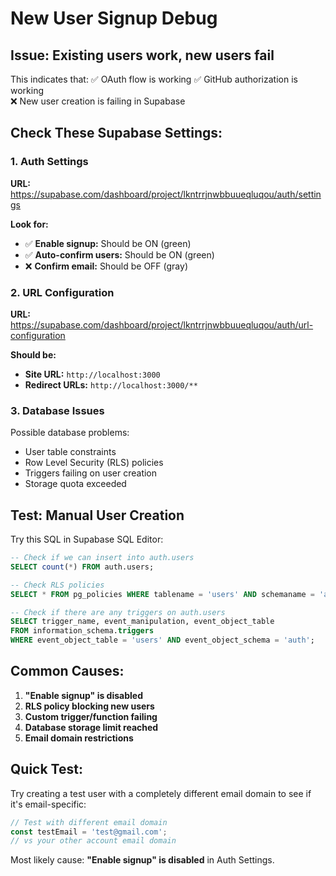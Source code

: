 # New User Signup Debug

## Issue: Existing users work, new users fail

This indicates that:
✅ OAuth flow is working
✅ GitHub authorization is working  
❌ New user creation is failing in Supabase

## Check These Supabase Settings:

### 1. Auth Settings
**URL:** https://supabase.com/dashboard/project/lkntrrjnwbbuueqluqou/auth/settings

**Look for:**
- ✅ **Enable signup:** Should be ON (green)
- ✅ **Auto-confirm users:** Should be ON (green)
- ❌ **Confirm email:** Should be OFF (gray)

### 2. URL Configuration
**URL:** https://supabase.com/dashboard/project/lkntrrjnwbbuueqluqou/auth/url-configuration

**Should be:**
- **Site URL:** `http://localhost:3000`
- **Redirect URLs:** `http://localhost:3000/**`

### 3. Database Issues
Possible database problems:
- User table constraints
- Row Level Security (RLS) policies
- Triggers failing on user creation
- Storage quota exceeded

## Test: Manual User Creation

Try this SQL in Supabase SQL Editor:

```sql
-- Check if we can insert into auth.users
SELECT count(*) FROM auth.users;

-- Check RLS policies
SELECT * FROM pg_policies WHERE tablename = 'users' AND schemaname = 'auth';

-- Check if there are any triggers on auth.users
SELECT trigger_name, event_manipulation, event_object_table 
FROM information_schema.triggers 
WHERE event_object_table = 'users' AND event_object_schema = 'auth';
```

## Common Causes:

1. **"Enable signup" is disabled**
2. **RLS policy blocking new users**
3. **Custom trigger/function failing**
4. **Database storage limit reached**
5. **Email domain restrictions**

## Quick Test:

Try creating a test user with a completely different email domain to see if it's email-specific:

```javascript
// Test with different email domain
const testEmail = 'test@gmail.com';
// vs your other account email domain
```

Most likely cause: **"Enable signup" is disabled** in Auth Settings.
